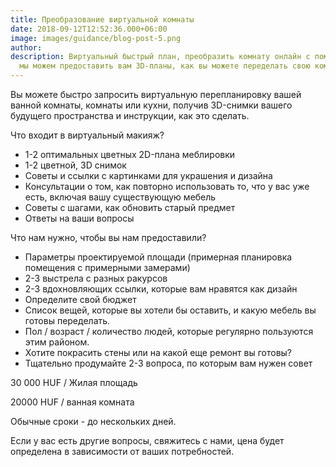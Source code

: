 ```yaml
---
title: Преобразование виртуальной комнаты
date: 2018-09-12T12:52:36.000+06:00
image: images/guidance/blog-post-5.png
author: 
description: Виртуальный быстрый план, преобразить комнату онлайн с помощью дизайнера интерьера
  мы можем предоставить вам 3D-планы, как вы можете переделать свою комнату
---
```


Вы можете быстро запросить виртуальную перепланировку вашей ванной комнаты, комнаты или кухни, получив 3D-снимки вашего будущего пространства и инструкции, как это сделать.




Что входит в виртуальный макияж?
- 1-2 оптимальных цветных 2D-плана меблировки
- 1-2 цветной, 3D снимок
- Советы и ссылки с картинками для украшения и дизайна
- Консультации о том, как повторно использовать то, что у вас уже есть, включая вашу существующую мебель
- Советы с шагами, как обновить старый предмет
- Ответы на ваши вопросы

Что нам нужно, чтобы вы нам предоставили?
- Параметры проектируемой площади (примерная планировка помещения с примерными замерами)
- 2-3 выстрела с разных ракурсов
- 2-3 вдохновляющих ссылки, которые вам нравятся как дизайн
- Определите свой бюджет
- Список вещей, которые вы хотели бы оставить, и какую мебель вы готовы переделать.
- Пол / возраст / количество людей, которые регулярно пользуются этим районом.
- Хотите покрасить стены или на какой еще ремонт вы готовы?
- Тщательно продумайте 2-3 вопроса, по которым вам нужен совет

30 000 HUF / Жилая площадь

20000 HUF / ванная комната

Обычные сроки - до нескольких дней.

Если у вас есть другие вопросы, свяжитесь с нами, цена будет определена в зависимости от ваших потребностей.
